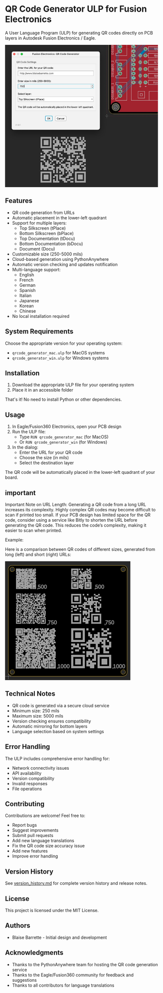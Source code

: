 # QR Code Generator ULP for Fusion Electronics

A User Language Program (ULP) for generating QR codes directly on PCB layers in Autodesk Fusion Electronics / Eagle.

![Interface preview](<Media/Interface preview.jpg>)

## Features

- QR code generation from URLs
- Automatic placement in the lower-left quadrant
- Support for multiple layers:
  - Top Silkscreen (tPlace)
  - Bottom Silkscreen (bPlace)
  - Top Documentation (tDocu)
  - Bottom Documentation (bDocu)
  - Document (Docu)
- Customizable size (250-5000 mils)
- Cloud-based generation using PythonAnywhere
- Automatic version checking and updates notification
- Multi-language support:
  - English
  - French
  - German
  - Spanish
  - Italian
  - Japanese
  - Korean
  - Chinese
- No local installation required

## System Requirements

Choose the appropriate version for your operating system:
- `qrcode_generator_mac.ulp` for MacOS systems
- `qrcode_generator_win.ulp` for Windows systems

## Installation

1. Download the appropriate ULP file for your operating system
2. Place it in an accessible folder

That's it! No need to install Python or other dependencies.

## Usage

1. In Eagle/Fusion360 Electronics, open your PCB design
2. Run the ULP file:
   - Type `RUN qrcode_generator_mac` (for MacOS)
   - Or `RUN qrcode_generator_win` (for Windows)
3. In the dialog:
   - Enter the URL for your QR code
   - Choose the size (in mils)
   - Select the destination layer
   
The QR code will be automatically placed in the lower-left quadrant of your board.

## important

Important Note on URL Length:
Generating a QR code from a long URL increases its complexity. Highly complex QR codes may become difficult to scan if printed too small. If your PCB design has limited space for the QR code, consider using a service like Bitly to shorten the URL before generating the QR code. This reduces the code’s complexity, making it easier to scan when printed.

Example:

Here is a comparison between QR codes of different sizes, generated from long (left) and short (right) URLs:

![URL size vs complexity](<Media/URL_size_vs_complexity.png>)

## Technical Notes

- QR code is generated via a secure cloud service
- Minimum size: 250 mils
- Maximum size: 5000 mils
- Version checking ensures compatibility
- Automatic mirroring for bottom layers
- Language selection based on system settings

## Error Handling

The ULP includes comprehensive error handling for:
- Network connectivity issues
- API availability
- Version compatibility
- Invalid responses
- File operations

## Contributing

Contributions are welcome! Feel free to:
- Report bugs
- Suggest improvements
- Submit pull requests
- Add new language translations
- Fix the QR code size accuracy issue
- Add new features
- Improve error handling

## Version History

See [version_history.md](version_history.md) for complete version history and release notes.

## License

This project is licensed under the MIT License.

## Authors

- Blaise Barrette - Initial design and development

## Acknowledgments

- Thanks to the PythonAnywhere team for hosting the QR code generation service
- Thanks to the Eagle/Fusion360 community for feedback and suggestions
- Thanks to all contributors for language translations
